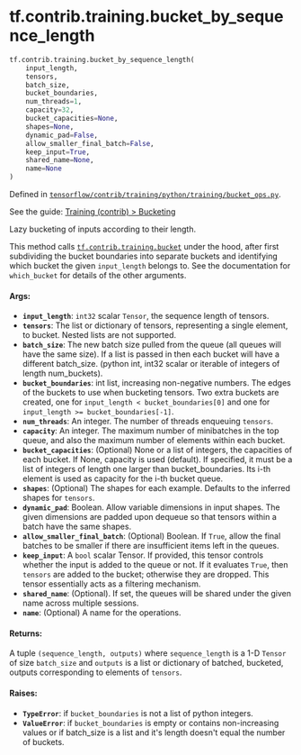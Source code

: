 <div itemscope itemtype="http://developers.google.com/ReferenceObject">
<meta itemprop="name" content="tf.contrib.training.bucket_by_sequence_length" />
</div>

# tf.contrib.training.bucket_by_sequence_length

``` python
tf.contrib.training.bucket_by_sequence_length(
    input_length,
    tensors,
    batch_size,
    bucket_boundaries,
    num_threads=1,
    capacity=32,
    bucket_capacities=None,
    shapes=None,
    dynamic_pad=False,
    allow_smaller_final_batch=False,
    keep_input=True,
    shared_name=None,
    name=None
)
```



Defined in [`tensorflow/contrib/training/python/training/bucket_ops.py`](https://www.tensorflow.org/code/tensorflow/contrib/training/python/training/bucket_ops.py).

See the guide: [Training (contrib) > Bucketing](../../../../../api_guides/python/contrib.training.md#Bucketing)

Lazy bucketing of inputs according to their length.

This method calls <a href="../../../tf/contrib/training/bucket.md"><code>tf.contrib.training.bucket</code></a> under the hood, after first
subdividing the bucket boundaries into separate buckets and identifying which
bucket the given `input_length` belongs to.  See the documentation for
`which_bucket` for details of the other arguments.

#### Args:

* <b>`input_length`</b>: `int32` scalar `Tensor`, the sequence length of tensors.
* <b>`tensors`</b>: The list or dictionary of tensors, representing a single element,
    to bucket.  Nested lists are not supported.
* <b>`batch_size`</b>: The new batch size pulled from the queue (all queues will have
    the same size).  If a list is passed in then each bucket will have a
    different batch_size.
    (python int, int32 scalar or iterable of integers of length num_buckets).
* <b>`bucket_boundaries`</b>: int list, increasing non-negative numbers.
    The edges of the buckets to use when bucketing tensors.  Two extra buckets
    are created, one for `input_length < bucket_boundaries[0]` and
    one for `input_length >= bucket_boundaries[-1]`.
* <b>`num_threads`</b>: An integer.  The number of threads enqueuing `tensors`.
* <b>`capacity`</b>: An integer. The maximum number of minibatches in the top queue,
    and also the maximum number of elements within each bucket.
* <b>`bucket_capacities`</b>: (Optional) None or a list of integers, the capacities of
    each bucket. If None, capacity is used (default). If specified, it must
    be a list of integers of length one larger than bucket_boundaries.
    Its i-th element is used as capacity for the i-th bucket queue.
* <b>`shapes`</b>: (Optional) The shapes for each example.  Defaults to the
    inferred shapes for `tensors`.
* <b>`dynamic_pad`</b>: Boolean.  Allow variable dimensions in input shapes.
    The given dimensions are padded upon dequeue so that tensors within a
    batch have the same shapes.
* <b>`allow_smaller_final_batch`</b>: (Optional) Boolean. If `True`, allow the final
    batches to be smaller if there are insufficient items left in the queues.
* <b>`keep_input`</b>: A `bool` scalar Tensor.  If provided, this tensor controls
    whether the input is added to the queue or not.  If it evaluates `True`,
    then `tensors` are added to the bucket; otherwise they are dropped.  This
    tensor essentially acts as a filtering mechanism.
* <b>`shared_name`</b>: (Optional). If set, the queues will be shared under the given
    name across multiple sessions.
* <b>`name`</b>: (Optional) A name for the operations.


#### Returns:

A tuple `(sequence_length, outputs)` where `sequence_length` is
a 1-D `Tensor` of size `batch_size` and `outputs` is a list or dictionary
of batched, bucketed, outputs corresponding to elements of `tensors`.


#### Raises:

* <b>`TypeError`</b>: if `bucket_boundaries` is not a list of python integers.
* <b>`ValueError`</b>: if `bucket_boundaries` is empty or contains non-increasing
    values or if batch_size is a list and it's length doesn't equal the number
    of buckets.